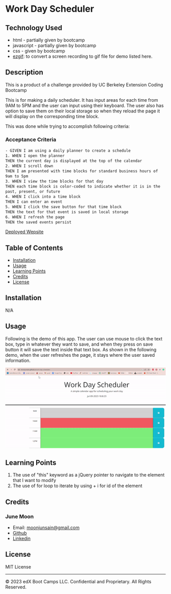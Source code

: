 # Work Day Scheduler

## Technology Used
- html - partially given by bootcamp
- javascript - partially given by bootcamp
- css - given by bootcamp
- [ezgif](https://ezgif.com/): to convert a screen recording to gif file for demo listed here.

## Description 
This is a product of a challenge provided by UC Berkeley Extension Coding Bootcamp

This is for making a daily scheduler.
It has input areas for each time from 9AM to 5PM and the user can input using their keyboard. 
The user also has option to save them on their local storage so when they reload the page it will display on the corresponding time block.

This was done while trying to accomplish following criteria:

### Acceptance Criteria
    - GIVEN I am using a daily planner to create a schedule
    1. WHEN I open the planner
    THEN the current day is displayed at the top of the calendar
    2. WHEN I scroll down
    THEN I am presented with time blocks for standard business hours of 9am to 5pm
    3. WHEN I view the time blocks for that day
    THEN each time block is color-coded to indicate whether it is in the past, present, or future
    4. WHEN I click into a time block
    THEN I can enter an event
    5. WHEN I click the save button for that time block
    THEN the text for that event is saved in local storage
    6. WHEN I refresh the page
    THEN the saved events persist



[Deployed Wepsite](https://moonjunsain.github.io/work-day-scheduler/)



## Table of Contents


* [Installation](#installation)
* [Usage](#usage)
* [Learning Points](#learning-points)
* [Credits](#credits)
* [License](#license)


## Installation

N/A


## Usage 

Following is the demo of this app.
The user can use mouse to click the text box, type in whatever they want to save, and when they press on save button it will save the text inside that text box.
As shown in the following demo, when the user refreshes the page, it stays where the user saved information.

![demo](./work-scheduler-demo.gif)


## Learning Points
1. The use of "this" keyword as a jQuery pointer to navigate to the element that I want to modify
2. The use of for loop to iterate by using + i for id of the element



## Credits

### June Moon
- Email: moonjunsain@gmail.com
- [Github](https://github.com/moonjunsain)
- [Linkedin](https://www.linkedin.com/in/june-moon-940538280/)


## License

MIT License

---


© 2023 edX Boot Camps LLC. Confidential and Proprietary. All Rights Reserved.